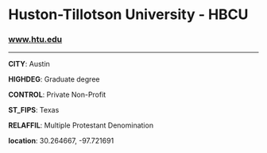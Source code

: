 # Huston-Tillotson University - HBCU
### www.htu.edu
---
**CITY**: Austin

**HIGHDEG**: Graduate degree

**CONTROL**: Private Non-Profit

**ST_FIPS**: Texas

**RELAFFIL**: Multiple Protestant Denomination

**location**: 30.264667, -97.721691